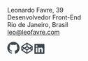 Leonardo Favre, 39<br> Desenvolvedor Front-End<br> Rio de Janeiro, Brasil<br> [leo@leofavre.com](mailto:leo@leofavre.com)

<a href="https://github.com/leofavre/"><svg xmlns="http://www.w3.org/2000/svg" width="28" height="28" viewBox="0 0 28 28"><path d="M14 0.3C6.3 0.3 0 6.6 0 14.3c0 6.2 4 11.4 9.6 13.3 0.7 0.1 1-0.3 1-0.7 0-0.3 0-1.2 0-2.4 -3.9 0.8-4.7-1.9-4.7-1.9 -0.6-1.6-1.6-2-1.6-2 -1.3-0.9 0.1-0.9 0.1-0.9 1.4 0.1 2.1 1.4 2.1 1.4 1.2 2.1 3.3 1.5 4.1 1.2 0.1-0.9 0.5-1.5 0.9-1.9 -3.1-0.4-6.4-1.6-6.4-6.9 0-1.5 0.5-2.8 1.4-3.8C6.4 9.5 5.9 8.1 6.6 6.2c0 0 1.2-0.4 3.9 1.4C11.6 7.3 12.8 7.1 14 7.1c1.2 0 2.4 0.2 3.5 0.5 2.7-1.8 3.8-1.4 3.8-1.4 0.8 1.9 0.3 3.4 0.1 3.7 0.9 1 1.4 2.2 1.4 3.8 0 5.4-3.3 6.6-6.4 6.9 0.5 0.4 1 1.3 1 2.6 0 1.9 0 3.4 0 3.8 0 0.4 0.3 0.8 1 0.7C24 25.8 28 20.5 28 14.3 28 6.6 21.7 0.3 14 0.3z" fill="#3D464D"/></svg></a>
<a href="http://codepen.io/leofavre/"><svg xmlns="http://www.w3.org/2000/svg" width="26" height="26" viewBox="0 0 26 26"><path d="M26 8.9c0 0 0 0 0 0 0 0 0-0.1 0-0.1 0 0 0 0 0-0.1 0 0 0-0.1 0-0.1 0 0 0 0 0-0.1 0 0 0 0 0-0.1 0 0 0 0 0-0.1 0 0 0 0 0-0.1 0 0 0 0 0 0 0 0 0 0-0.1-0.1 0 0 0 0 0 0 0 0 0 0-0.1-0.1 0 0 0 0 0 0 0 0 0 0 0 0L13.6 0.2c-0.4-0.2-0.9-0.2-1.2 0L0.5 8.1C0.5 8.1 0.5 8.1 0.5 8.1c0 0 0 0 0 0C0.4 8.2 0.4 8.2 0.4 8.2 0.4 8.2 0.3 8.2 0.3 8.3c0 0 0 0-0.1 0.1 0 0 0 0 0 0C0.2 8.4 0.2 8.4 0.2 8.4 0.2 8.5 0.2 8.5 0.1 8.5c0 0 0 0.1 0 0.1C0.1 8.6 0.1 8.6 0.1 8.6c0 0 0 0.1 0 0.1C0.1 8.7 0 8.7 0 8.8 0 8.8 0 8.8 0 8.8 0 8.9 0 8.9 0 8.9 0 8.9 0 9 0 9v7.9c0 0.1 0 0.1 0 0.1 0 0 0 0 0 0 0 0 0 0.1 0 0.1 0 0 0 0 0 0.1 0 0 0 0.1 0 0.1 0 0 0 0 0 0.1 0 0 0 0.1 0 0.1 0 0 0 0 0 0.1 0 0 0 0 0 0.1 0 0 0 0 0 0 0 0 0 0 0.1 0.1 0 0 0 0 0 0 0 0 0 0 0.1 0.1 0 0 0 0 0.1 0 0 0 0 0 0 0l11.9 7.9C12.6 25.9 12.8 26 13 26c0.2 0 0.4-0.1 0.6-0.2l11.9-7.9c0 0 0 0 0 0 0 0 0 0 0 0 0 0 0 0 0.1-0.1 0 0 0 0 0 0 0 0 0 0 0.1-0.1 0 0 0 0 0 0 0 0 0 0 0-0.1 0 0 0 0 0 0 0 0 0 0 0-0.1 0 0 0 0 0-0.1 0 0 0-0.1 0-0.1 0 0 0 0 0-0.1 0 0 0-0.1 0-0.1 0 0 0 0 0 0C26 17.1 26 17 26 17V9C26 9 26 8.9 26 8.9zM14.1 3.2l8.8 5.8 -3.9 2.6 -4.8-3.2V3.2zM11.9 3.2v5.2l-4.8 3.2L3.1 9 11.9 3.2zM2.2 11.1L5 13l-2.8 1.9V11.1zM11.9 22.8L3.1 17l3.9-2.6 4.8 3.2V22.8zM13 15.6L9.1 13 13 10.4 17 13 13 15.6zM14.1 22.8v-5.2l4.8-3.2 3.9 2.6L14.1 22.8zM23.8 14.9L21 13l2.8-1.9V14.9z" fill="#3D464D"/></svg></a>
<a href="https://www.linkedin.com/in/leonardo-favre-421a871/"><svg xmlns="http://www.w3.org/2000/svg" width="23" height="23" viewBox="0 0 23 23"><path d="M21.3 0H1.7C0.8 0 0 0.7 0 1.7v19.7C0 22.3 0.8 23 1.7 23h19.6C22.2 23 23 22.3 23 21.3V1.7C23 0.7 22.2 0 21.3 0zM6.8 19.6H3.4V8.6h3.4V19.6zM5.1 7.1c-1.1 0-2-0.9-2-2 0-1.1 0.9-2 2-2 1.1 0 2 0.9 2 2C7.1 6.2 6.2 7.1 5.1 7.1zM19.6 19.6h-3.4v-5.3c0-1.3 0-2.9-1.8-2.9 -1.8 0-2 1.4-2 2.8v5.4H9V8.6h3.3v1.5h0c0.5-0.9 1.6-1.8 3.2-1.8 3.5 0 4.1 2.3 4.1 5.2V19.6z" fill="#3D464D"/></svg></a>
